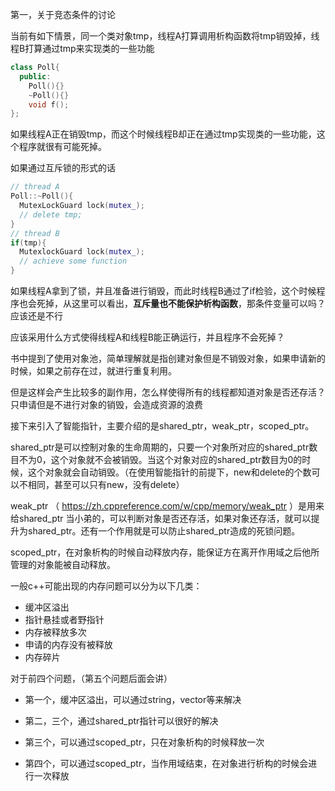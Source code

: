 第一，关于竞态条件的讨论

当前有如下情景，同一个类对象tmp，线程A打算调用析构函数将tmp销毁掉，线程B打算通过tmp来实现类的一些功能

```c++
class Poll{
  public:
    Poll(){}
    ~Poll(){}
    void f();
};
```

如果线程A正在销毁tmp，而这个时候线程B却正在通过tmp实现类的一些功能，这个程序就很有可能死掉。

如果通过互斥锁的形式的话

```c++
// thread A
Poll::~Poll(){
  MutexLockGuard lock(mutex_);
  // delete tmp;
}
// thread B
if(tmp){
  MutexlockGuard lock(mutex_);
  // achieve some function
}
```

如果线程A拿到了锁，并且准备进行销毁，而此时线程B通过了if检验，这个时候程序也会死掉，从这里可以看出，**互斥量也不能保护析构函数**，那条件变量可以吗？应该还是不行

应该采用什么方式使得线程A和线程B能正确运行，并且程序不会死掉？

 书中提到了使用对象池，简单理解就是指创建对象但是不销毁对象，如果申请新的时候，如果之前存在过，就进行重复利用。

  但是这样会产生比较多的副作用，怎么样使得所有的线程都知道对象是否还存活？只申请但是不进行对象的销毁，会造成资源的浪费

 接下来引入了智能指针，主要介绍的是shared_ptr，weak_ptr，scoped_ptr。

  shared_ptr是可以控制对象的生命周期的，只要一个对象所对应的shared_ptr数目不为0，这个对象就不会被销毁。当这个对象对应的shared_ptr数目为0的时候，这个对象就会自动销毁。（在使用智能指针的前提下，new和delete的个数可以不相同，甚至可以只有new，没有delete）

  weak_ptr （ https://zh.cppreference.com/w/cpp/memory/weak_ptr ）是用来给shared_ptr 当小弟的，可以判断对象是否还存活，如果对象还存活，就可以提升为shared_ptr。还有一个作用就是可以防止shared_ptr造成的死锁问题。

  scoped_ptr，在对象析构的时候自动释放内存，能保证方在离开作用域之后他所管理的对象能被自动释放。

一般c++可能出现的内存问题可以分为以下几类：

* 缓冲区溢出
* 指针悬挂或者野指针
* 内存被释放多次
* 申请的内存没有被释放
* 内存碎片

 对于前四个问题，（第五个问题后面会讲）

* 第一个，缓冲区溢出，可以通过string，vector等来解决

* 第二，三个，通过shared_ptr指针可以很好的解决
* 第三个，可以通过scoped_ptr，只在对象析构的时候释放一次
* 第四个，可以通过scoped_ptr，当作用域结束，在对象进行析构的时候会进行一次释放





